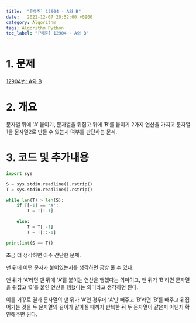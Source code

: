 ```yaml
---
title:  "[백준] 12904 - A와 B"
date:   2022-12-07 20:52:00 +0900
category: Algorithm
tags: Algorithm Python
toc_label: "[백준] 12904 - A와 B"
---
```


# 1. 문제
[12904번: A와 B](https://www.acmicpc.net/problem/12904)


# 2. 개요
문자열 뒤에 ‘A’ 붙이기, 문자열을 뒤집고 뒤에 ‘B’를 붙이기 2가지 연산을 가지고
문자열1을 문자열2로 만들 수 있는지 여부를 판단하는 문제.


# 3. 코드 및 추가내용
```python
import sys

S = sys.stdin.readline().rstrip()
T = sys.stdin.readline().rstrip()

while len(T) > len(S):
    if T[-1] == 'A':
        T = T[:-1]

    else:
        T = T[:-1]
        T = T[::-1]

print(int(S == T))
```

조금 더 생각하면 아주 간단한 문제.

맨 뒤에 어떤 문자가 붙어있는지를 생각하면 금방 풀 수 있다.

맨 뒤가 ‘A’라면 맨 뒤에 ‘A’를 붙이는 연산을 행했다는 의미이고, 맨 뒤가 ‘B’라면 문자열을 뒤집고 ‘B’를 붙인 연산을 행했다는 의미라고 생각하면 된다.

이를 거꾸로 결과 문자열의 맨 뒤가 ‘A’인 경우에 ‘A’만 빼주고 ‘B’라면 ‘B’를 빼주고 뒤집어가는 것을 두 문자열의 길이가 같아질 때까지 반복한  뒤 두 문자열이 같은지 아닌지 확인해주면 된다.